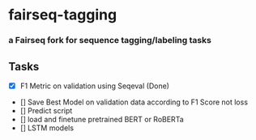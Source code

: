 # fairseq-tagging
### a Fairseq fork for sequence tagging/labeling tasks


## Tasks

- [x] F1 Metric on validation using Seqeval (Done)
- [] Save Best Model on validation data according to F1 Score not loss
- [] Predict script
- [] load and finetune pretrained BERT or RoBERTa 
- [] LSTM models

```
